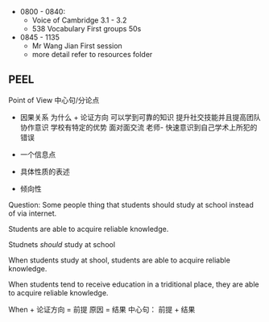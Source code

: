* 0800 - 0840:
  * Voice of Cambridge 3.1 - 3.2
  * 538 Vocabulary First groups 50s
* 0845 - 1135
  * Mr Wang Jian First session
  * more detail refer to resources folder
  

## PEEL

Point of View 中心句/分论点

* 因果关系
为什么 + 论证方向
可以学到可靠的知识
提升社交技能并且提高团队协作意识
学校有特定的优势
面对面交流 老师- 快速意识到自己学术上所犯的错误

* 一个信息点
* 具体性质的表述
* 倾向性

Question: Some people thing that students should study at school instead of via internet.

Students are able to acquire reliable knowledge.

Studnets _should_ study at school

When students study at shool, students are able to acquire reliable knowledge.

When students tend to receive education in a triditional place, they are able to acquire reliable knowledge.

When + 论证方向 = 前提
原因 = 结果
中心句： 前提 + 结果
